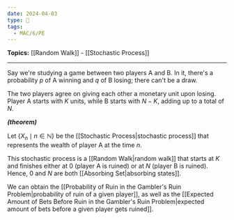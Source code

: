```yaml
---
date: 2024-04-03
type: 🧠
tags:
  - MAC/6/PE
---
```


**Topics:** [[Random Walk]] - [[Stochastic Process]]

---

Say we're studying a game between two players A and B. In it, there's a probability $p$ of A winning and $q$ of B losing; there can't be a draw.

The two players agree on giving each other a monetary unit upon losing. Player A starts with $K$ units, while B starts with $N-K$, adding up to a total of $N$. 

_**(theorem)**_

Let $\left\{ X_{n} \mid n \in \mathbb{N} \right\}$ be the [[Stochastic Process|stochastic process]] that represents the wealth of player A at the time $n$. 

This stochastic process is a [[Random Walk|random walk]] that starts at $K$ and finishes either at $0$ (player A is ruined) or at $N$ (player B is ruined). Hence, $0$ and $N$ are both [[Absorbing Set|absorbing states]].

We can obtain the [[Probability of Ruin in the Gambler's Ruin Problem|probability of ruin of a given player]], as well as the [[Expected Amount of Bets Before Ruin in the Gambler's Ruin Problem|expected amount of bets before a given player gets ruined]].